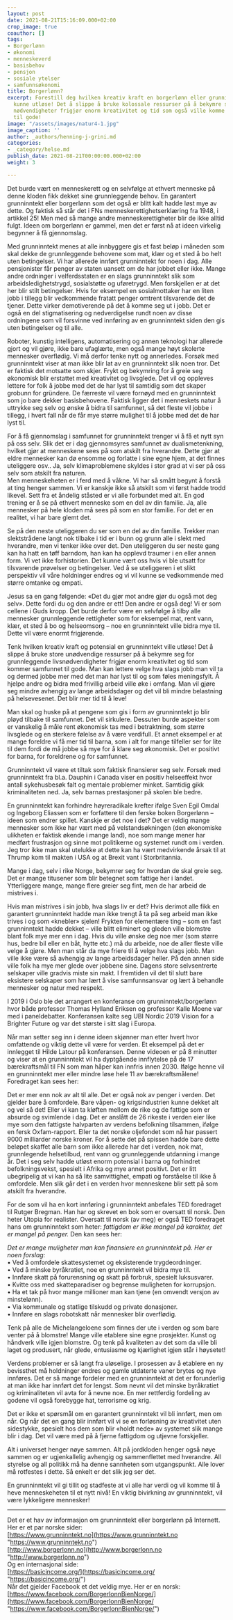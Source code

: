 ```yaml
---
layout: post
date: 2021-08-21T15:16:09.000+02:00
crop_image: true
coauthor: []
tags:
- Borgerlønn
- økonomi
- menneskeverd
- basisbehov
- pensjon
- sosiale ytelser
- samfunnsøkonomi
title: Borgerlønn?
excerpt: Forestill deg hvilken kreativ kraft en borgerlønn eller grunninntekt ville
  kunne utløse! Det å slippe å bruke kolossale ressurser på å bekymre seg for grunnleggende
  nødvendigheter frigjør enorm kreativitet og tid som også ville komme hele menneskeheten
  til gode!
image: "/assets/images/natur4-1.jpg"
image_caption: ''
author: _authors/henning-j-grini.md
categories:
- _category/helse.md
publish_date: 2021-08-21T00:00:00.000+02:00
weight: 3

---
```

Det burde vært en menneskerett og en selvfølge at ethvert menneske på denne kloden fikk dekket sine grunnleggende behov. En garantert grunninntekt eller borgerlønn som det også er blitt kalt hadde løst mye av dette. Og faktisk så står det i FNs menneskerettighetserklæring fra 1948, i artikkel 25! Men med så mange andre menneskerettigheter blir de ikke alltid fulgt. Ideen om borgerlønn er gammel, men det er først nå at ideen virkelig begynner å få gjennomslag.

Med grunninntekt menes at alle innbyggere gis et fast beløp i måneden som skal dekke de grunnleggende behovene som mat, klær og et sted å bo helt uten betingelser. Vi har allerede innført grunninntekt for noen i dag. Alle pensjonister får penger av staten uansett om de har jobbet eller ikke. Mange andre ordninger i velferdsstaten er en slags grunninntekt slik som arbeidsledighetstrygd, sosialstøtte og uføretrygd. Men forskjellen er at det her blir stilt betingelser. Hvis for eksempel en sosialmottaker har en liten jobb i tillegg blir vedkommende fratatt penger omtrent tilsvarende det de tjener. Dette virker demotiverende på det å komme seg ut i jobb. Det er også en del stigmatisering og nedverdigelse rundt noen av disse ordningene som vil forsvinne ved innføring av en grunninntekt siden den gis uten betingelser og til alle.

Roboter, kunstig intelligens, automatisering og annen teknologi har allerede gjort og vil gjøre, ikke bare ufaglærte, men også mange høyt skolerte mennesker overflødig. Vi må derfor tenke nytt og annerledes. Forsøk med grunninntekt viser at man ikke blir lat av en grunninntekt slik noen tror. Det er faktisk det motsatte som skjer. Frykt og bekymring for å greie seg økonomisk blir erstattet med kreativitet og livsglede. Det vil og oppleves lettere for folk å jobbe med det de har lyst til samtidig som det skaper grobunn for gründere. De færreste vil være fornøyd med en grunninntekt som jo bare dekker basisbehovene. Faktisk ligger det i menneskets natur å uttrykke seg selv og ønske å bidra til samfunnet, så det fleste vil jobbe i tillegg, i hvert fall når de får mye større mulighet til å jobbe med det de har lyst til.

For å få gjennomslag i samfunnet for grunninntekt trenger vi å få et nytt syn på oss selv. Slik det er i dag gjennomsyres samfunnet av dualismetenkning, hvilket gjør at menneskene sees på som atskilt fra hverandre. Dette gjør at eldre mennesker kan dø ensomme og forlatte i sine egne hjem, at det finnes uteliggere osv.. Ja, selv klimaproblemene skyldes i stor grad at vi ser på oss selv som atskilt fra naturen.  
Men menneskeheten er i ferd med å våkne. Vi har så smått begynt å forstå at ting henger sammen. Vi er kanskje ikke så atskilt som vi først hadde trodd likevel. Sett fra et åndelig ståsted er vi alle forbundet med alt. En god trening er å se på ethvert menneske som en del av din familie. Ja, alle mennesker på hele kloden må sees på som en stor familie. For det er en realitet, vi har bare glemt det.

Se på den neste uteliggeren du ser som en del av din familie. Trekker man slektstrådene langt nok tilbake i tid er i bunn og grunn alle i slekt med hverandre, men vi tenker ikke over det. Den uteliggeren du ser neste gang kan ha hatt en tøff barndom, han kan ha opplevd traumer i en eller annen form. Vi vet ikke forhistorien. Det kunne vært oss hvis vi ble utsatt for tilsvarende prøvelser og betingelser. Ved å se uteliggeren i et slikt perspektiv vil våre holdninger endres og vi vil kunne se vedkommende med større omtanke og empati.

Jesus sa en gang følgende: «Det du gjør mot andre gjør du også mot deg selv». Dette fordi du og den andre er ett! Den andre er også deg! Vi er som cellene i Guds kropp. Det burde derfor være en selvfølge å tilby alle mennesker grunnleggende rettigheter som for eksempel mat, rent vann, klær, et sted å bo og helseomsorg – noe en grunninntekt ville bidra mye til. Dette vil være enormt frigjørende.

Tenk hvilken kreativ kraft og potensial en grunninntekt ville utløse! Det å slippe å bruke store unødvendige ressurser på å bekymre seg for grunnleggende livsnødvendigheter frigjør enorm kreativitet og tid som kommer samfunnet til gode. Man kan lettere velge hva slags jobb man vil ta og dermed jobbe mer med det man har lyst til og som føles meningsfylt. Å hjelpe andre og bidra med frivillig arbeid ville øke i omfang. Man vil gjøre seg mindre avhengig av lange arbeidsdager og det vil bli mindre belastning på helsevesenet. Det blir mer tid til å leve!

Man skal og huske på at pengene som gis i form av grunninntekt jo blir pløyd tilbake til samfunnet. Det vil sirkulere. Dessuten burde aspekter som er vanskelig å måle rent økonomisk tas med i betraktning, som større livsglede og en sterkere følelse av å være verdifull. Et annet eksempel er at mange foreldre vi få mer tid til barna, som i alt for mange tilfeller ser for lite til dem fordi de må jobbe så mye for å klare seg økonomisk. Det er positivt for barna, for foreldrene og for samfunnet.

Grunninntekt vil være et tiltak som faktisk finansierer seg selv. Forsøk med grunninntekt fra bl.a. Dauphin i Canada viser en positiv helseeffekt hvor antall sykehusbesøk falt og mentale problemer minket. Samtidig gikk kriminaliteten ned. Ja, selv barnas prestasjoner på skolen ble bedre.

En grunninntekt kan forhindre høyreradikale krefter ifølge Sven Egil Omdal og Ingeborg Eliassen som er forfattere til den ferske boken Borgerlønn – ideen som endrer spillet. Kanskje er det noe i det? Det er veldig mange mennesker som ikke har vært med på velstandsøkningen (den økonomiske ulikheten er faktisk økende i mange land), noe som mange mener har medført frustrasjon og sinne mot politikerne og systemet rundt om i verden. Jeg tror ikke man skal utelukke at dette kan ha vært medvirkende årsak til at Thrump kom til makten i USA og at Brexit vant i Storbritannia.

Mange i dag, selv i rike Norge, bekymrer seg for hvordan de skal greie seg. Det er mange titusener som blir betegnet som fattige her i landet. Ytterliggere mange, mange flere greier seg fint, men de har arbeid de mistrives i.

Hvis man mistrives i sin jobb, hva slags liv er det? Hvis derimot alle fikk en garantert grunninntekt hadde man ikke trengt å ta på seg arbeid man ikke trives i og som «knebler» sjelen! Frykten for elementære ting – som en fast grunninntekt hadde dekket – ville blitt eliminert og gleden ville blomstre blant folk mye mer enn i dag. Hvis du ville ønske deg noe mer (som større hus, bedre bil eller en båt, hytte etc.) må du arbeide, noe de aller fleste ville velge å gjøre. Men man står da mye friere til å velge hva slags jobb. Man ville ikke være så avhengig av lange arbeidsdager heller. På den annen side ville folk ha mye mer glede over jobbene sine. Dagens store selvsentrerte selskaper ville gradvis miste sin makt. I fremtiden vil det til slutt bare eksistere selskaper som har lært å vise samfunnsansvar og lært å behandle mennesker og natur med respekt.

I 2019 i Oslo ble det arrangert en konferanse om grunninntekt/borgerlønn hvor både professor Thomas Hylland Eriksen og professor Kalle Moene var med i paneldebatter. Konferansen kalte seg UBI Nordic 2019 Vision for a Brighter Future og var det største i sitt slag i Europa.

Når man setter seg inn i denne ideen skjønner man etter hvert hvor omfattende og viktig dette vil være for verden. Et eksempel på det er innlegget til Hilde Latour på konferansen. Denne videoen er på 8 minutter og viser at en grunninntekt vil ha dyptgående innflytelse på de 17 bærekraftsmål til FN som man håper kan innfris innen 2030. Ifølge henne vil en grunninntekt mer eller mindre løse hele 11 av bærekraftsmålene! Foredraget kan sees her:

Det er mer enn nok av alt til alle. Det er også nok av penger i verden. Det gjelder bare å omfordele. Bare våpen- og krigsindustrien kunne dekket alt og vel så det! Eller vi kan ta kløften mellom de rike og de fattige som er absurde og svimlende i dag. Det er anslått de 26 rikeste i verden eier like mye som den fattigste halvparten av verdens befolkning tilsammen, ifølge en fersk Oxfam-rapport. Eller ta det norske oljefondet som nå har passert 9000 milliarder norske kroner. For å sette det på spissen hadde bare dette beløpet skaffet alle barn som ikke allerede har det i verden, nok mat, grunnlegende helsetilbud, rent vann og grunnleggende utdanning i mange år. Det i seg selv hadde utløst enorm potensial i barna og forhindret befolkningsvekst, spesielt i Afrika og mye annet positivt. Det er litt ubegripelig at vi kan ha så lite samvittighet, empati og forståelse til ikke å omfordele. Men slik går det i en verden hvor menneskene blir sett på som atskilt fra hverandre.

For de som vil ha en kort innføring i grunninntekt anbefales TED foredraget til Rutger Bregman. Han har og skrevet en bok som er oversatt til norsk. Den heter Utopia for realister. Oversatt til norsk (av meg) er også TED foredraget hans om grunninntekt som heter: _fattigdom er ikke mangel på karakter, det er mangel på penger._ Den kan sees her:

_Det er mange muligheter man kan finansiere en grunninntekt på. Her er noen forslag:_  
• Ved å omfordele skattesystemet og eksisterende trygdeordninger.  
• Ved å minske byråkratiet, noe en grunninntekt vil bidra mye til.  
• Innføre skatt på forurensning og skatt på forbruk, spesielt luksusvarer.  
• Kvitte oss med skatteparadiser og begrense muligheten for korrupsjon.  
• Ha et tak på hvor mange millioner man kan tjene (en omvendt versjon av minstelønn).  
• Via kommunale og statlige tilskudd og private donasjoner.  
• Innføre en slags robotskatt når mennesker blir overflødig.

Tenk på alle de Michelangeloene som finnes der ute i verden og som bare venter på å blomstre! Mange ville etablere sine egne prosjekter. Kunst og håndverk ville igjen blomstre. Og tenk på kvaliteten av det som da ville bli laget og produsert, når glede, entusiasme og kjærlighet igjen står i høysetet!

Verdens problemer er så langt fra uløselige. I prosessen av å etablere en ny bevissthet må holdninger endres og gamle utdaterte vaner brytes og nye innføres. Det er så mange fordeler med en grunninntekt at det er forunderlig at man ikke har innført det for lengst. Som nevnt vil det minske byråkratiet og kriminaliteten vil avta for å nevne noe. En mer rettferdig fordeling av godene vil også forebygge hat, terrorisme og krig.

Det er ikke et spørsmål om en garantert grunninntekt vil bli innført, men om når. Og når det en gang blir innført vil vi se en forløsning av kreativitet uten sidestykke, spesielt hos dem som blir «holdt nede» av systemet slik mange blir i dag. Det vil være med på å fjerne fattigdom og utjevne forskjeller.

Alt i universet henger nøye sammen. Alt på jordkloden henger også nøye sammen og er ugjenkallelig avhengig og sammenflettet med hverandre. All styrelse og all politikk må ha denne sannheten som utgangspunkt. Alle lover må rotfestes i dette. Så enkelt er det slik jeg ser det.

En grunninntekt vil gi tillit og stadfeste at vi alle har verdi og vil komme til å heve menneskeheten til et nytt nivå! En viktig bivirkning av grunninntekt, vil være lykkeligere mennesker!

***

Det er et hav av informasjon om grunninntekt eller borgerlønn på Internett.  
Her er et par norske sider:  
[https://www.grunninntekt.no](https://www.grunninntekt.no "https://www.grunninntekt.no")  
[http://www.borgerlonn.no](http://www.borgerlonn.no "http://www.borgerlonn.no")  
Og en internasjonal side:  
[https://basicincome.org/](https://basicincome.org/ "https://basicincome.org/")  
Når det gjelder Facebook et det veldig mye. Her er en norsk:  
[https://www.facebook.com/BorgerlonnBienNorge/](https://www.facebook.com/BorgerlonnBienNorge/ "https://www.facebook.com/BorgerlonnBienNorge/")